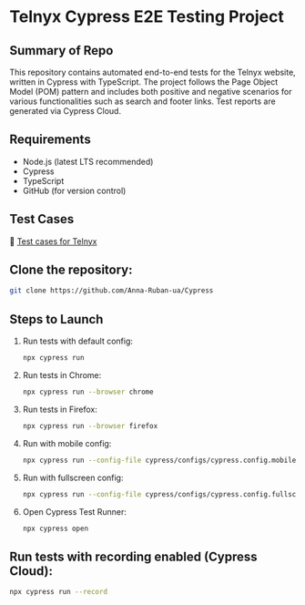 # Telnyx Cypress E2E Testing Project

## Summary of Repo

This repository contains automated end-to-end tests for the Telnyx website, written in Cypress with TypeScript. The project follows the Page Object Model (POM) pattern and includes both positive and negative scenarios for various functionalities such as search and footer links. Test reports are generated via Cypress Cloud.

## Requirements

- Node.js (latest LTS recommended)
- Cypress
- TypeScript
- GitHub (for version control)

## Test Cases

🧪 [Test cases for Telnyx](https://docs.google.com/spreadsheets/d/1kseA19mz9KTTrFpkDTaiH6Goj3PPxELe0FnmTtAIUak/edit?gid=0)

## Clone the repository:
   ```sh
   git clone https://github.com/Anna-Ruban-ua/Cypress
   ```

## Steps to Launch

1. Run tests with default config:
   ```sh
   npx cypress run
   ```
2. Run tests in Chrome:
   ```sh
   npx cypress run --browser chrome
   ```
3. Run tests in Firefox:
   ```sh
   npx cypress run --browser firefox
   ```
4. Run with mobile config:
   ```sh
   npx cypress run --config-file cypress/configs/cypress.config.mobile.ts
   ```
5. Run with fullscreen config:
   ```sh
   npx cypress run --config-file cypress/configs/cypress.config.fullscreen.ts
   ```
6. Open Cypress Test Runner:
   ```sh
   npx cypress open
   ```
## Run tests with recording enabled (Cypress Cloud):
   ```sh
   npx cypress run --record
   ```
